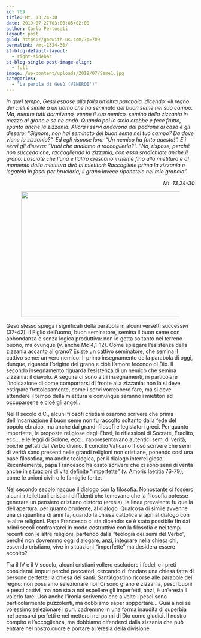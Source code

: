 ```yaml
---
id: 709
title: Mt. 13,24-30
date: 2019-07-27T03:00:05+02:00
author: Carlo Pertusati
layout: post
guid: https://godwith-us.com/?p=709
permalink: /mt-1324-30/
st-blog-default-layout:
  - right-sidebar
st-blog-single-post-image-align:
  - full
image: /wp-content/uploads/2019/07/Seme1.jpg
categories:
  - "La parola di Gesù (VENERDI')"
---
```

_In quel tempo, Gesù espose alla folla un’altra parabola, dicendo: «Il regno dei cieli è simile a un uomo che ha seminato del buon seme nel suo campo. Ma, mentre tutti dormivano, venne il suo nemico, seminò della zizzania in mezzo al grano e se ne andò. Quando poi lo stelo crebbe e fece frutto, spuntò anche la zizzania. Allora i servi andarono dal padrone di casa e gli dissero: “Signore, non hai seminato del buon seme nel tuo campo? Da dove viene la zizzania?”. Ed egli rispose loro: “Un nemico ha fatto questo!”. E i servi gli dissero: “Vuoi che andiamo a raccoglierla?”. “No, rispose, perché non succeda che, raccogliendo la zizzania, con essa sradichiate anche il grano. Lasciate che l’una e l’altro crescano insieme fino alla mietitura e al momento della mietitura dirò ai mietitori: Raccogliete prima la zizzania e legatela in fasci per bruciarla; il grano invece riponetelo nel mio granaio”._

<p style="text-align:right">
  <em>Mt. 13,24-30</em>
</p><figure class="wp-block-image is-resized">

<img src="https://godwith-us.com/wp-content/uploads/2019/07/Seme.jpg" alt="" class="wp-image-710" width="560" height="335" srcset="https://incercadidio.com/wp-content/uploads/2019/07/Seme.jpg 462w, https://incercadidio.com/wp-content/uploads/2019/07/Seme-300x179.jpg 300w" sizes="(max-width: 560px) 100vw, 560px" /> </figure> 

Gesù stesso spiega i significati della parabola in alcuni versetti successivi (37-42). Il Figlio dell’uomo, buon seminatore, semina il buon seme con abbondanza e senza logica produttiva: non lo getta soltanto nel terreno buono, ma ovunque (v. anche Mc 4,1-12). Come spiegare l’esistenza della zizzania accanto al grano? Esiste un cattivo seminatore, che semina il cattivo seme: un vero nemico. Il primo insegnamento della parabola di oggi, dunque, riguarda l’origine del grano e cioè l’amore fecondo di Dio. Il secondo insegnamento riguarda l’esistenza di un nemico che semina zizzania: il diavolo. A seguire ci sono altri insegnamenti, in particolare l’indicazione di come comportarsi di fronte alla zizzania: non la si deve estirpare frettolosamente, come i servi vorrebbero fare, ma si deve attendere il tempo della mietitura e comunque saranno i mietitori ad occuparsene e cioè gli angeli.

Nel II secolo d.C., alcuni filosofi cristiani osarono scrivere che prima dell’Incarnazione il buon seme non fu raccolto soltanto dalla fede del popolo ebraico, ma anche dai grandi filosofi e legislatori greci. Per quanto imperfette, le proposte religiose degli Ebrei, le riflessioni di Socrate, Eraclito, ecc… e le leggi di Solone, ecc… rappresentavano autentici semi di verità, poiché gettati dal Verbo divino. Il concilio Vaticano II osò scrivere che semi di verità sono presenti nelle grandi religioni non cristiane, ponendo così una base filosofica, ma anche teologica, per il dialogo interreligioso. Recentemente, papa Francesco ha osato scrivere che ci sono semi di verità anche in situazioni di vita definite “imperfette” (v. Amoris laetitia 76-79), come le unioni civili o le famiglie ferite.

Nel secondo secolo nacque il dialogo con la filosofia. Nonostante ci fossero alcuni intellettuali cristiani diffidenti che temevano che la filosofia potesse generare un pensiero cristiano distorto (eresia), la linea prevalente fu quella dell’apertura, per quanto prudente, al dialogo. Qualcosa di simile avvenne una cinquantina di anni fa, quando la chiesa cattolica si aprì al dialogo con le altre religioni. Papa Francesco ci sta dicendo: se è stato possibile fin dai primi secoli confrontarci in modo costruttivo con la filosofia e nei tempi recenti con le altre religioni, partendo dalla “teologia dei semi del Verbo”, perché non dovremmo oggi dialogare, anzi, integrare nella chiesa chi, essendo cristiano, vive in situazioni “imperfette” ma desidera essere accolto? 

Tra il IV e il V secolo, alcuni cristiani vollero escludere i fedeli e i preti considerati impuri perché peccatori, cercando di fondare una chiesa fatta di persone perfette: la chiesa dei santi. Sant’Agostino ricorse alle parabole del regno: non possiamo selezionare noi! Ci sono grano e zizzania, pesci buoni e pesci cattivi, ma non sta a noi espellere gli imperfetti, anzi, è un’eresia il volerlo fare! Usò anche l’ironia scrivendo che a volte i pesci sono particolarmente puzzolenti, ma dobbiamo saper sopportare… Guai a noi se volessimo selezionare i puri: cadremmo in una forma inaudita di superbia nel pensarci perfetti e nel metterci nei panni di Dio come giudici. Il nostro compito è l’accoglienza, ma dobbiamo difenderci dalla zizzania che può entrare nel nostro cuore e portare all’eresia della divisione.